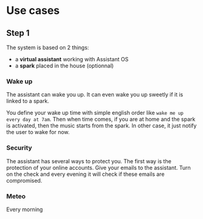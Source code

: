 # Use cases

## Step 1

The system is based on 2 things:

* a **virtual assistant** working with Assistant OS
* a **spark** placed in the house (optionnal)

### Wake up

The assistant can wake you up. It can even wake you up sweetly if it is linked to a spark.

You define your wake up time with simple english order like `wake me up every day at 7am`. Then when time comes, if you are at home and the spark is activated, then the music starts from the spark. In other case, it just notify the user to wake for now.

### Security

The assistant has several ways to protect you. The first way is the protection of your online accounts. Give your emails to the assistant. Turn on the check and every evening it will check if these emails are compromised.

### Meteo

Every morning
